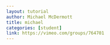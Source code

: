 ```yaml
---
layout: tutorial
author: Michael McDermott
title: michael
categories: [student]
link: https://vimeo.com/groups/764701
---
```

